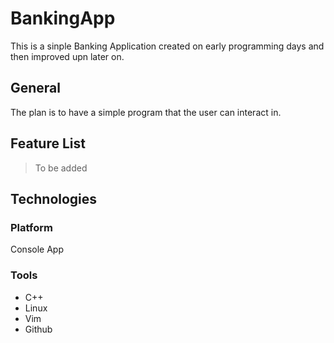 # BankingApp
This is a sinple Banking Application created on early programming days and then improved upn later on.

## General
The plan is to have a simple program that the user can interact in. 

## Feature List
>To be added


## Technologies
### Platform
Console App
### Tools
* C++
* Linux
* Vim
* Github

